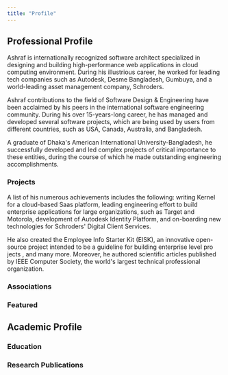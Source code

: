 ```yaml
---
title: "Profile"
---
```


## Professional Profile

Ashraf is internationally recognized software architect specialized in designing and building high-performance web applications in cloud computing environment. During his illustrious career, he worked for leading tech companies such as Autodesk, Desme Bangladesh, Gumbuya, and a world-leading asset management company, Schroders. 

Ashraf contributions to the field of Software Design & Engineering have been acclaimed by his peers in the international software engineering community. During his over 15-years-long career, he has managed and developed several software projects, which are being used by users from different countries, such as USA, Canada, Australia, and Bangladesh.

A graduate of Dhaka's American International University-Bangladesh, he successfully developed and led complex projects of critical importance to these entities, during the course of which he made outstanding engineering accomplishments.

###  Projects

A list of his numerous achievements includes the following: writing Kernel for a cloud-based Saas platform, leading engineering effort to build enterprise applications for large organizations, such as Target and Motorola, development of Autodesk Identity Platform, and on-boarding new technologies for Schroders' Digital Client Services. 

He also created the Employee Info Starter Kit (EISK), an innovative open-source project intended to be a guideline for building enterprise level pro jects , and many more. Moreover, he authored scientific articles published by IEEE Computer Society, the world's largest technical professional organization.

###  Associations
###  Featured

## Academic Profile
### Education
### Research Publications
